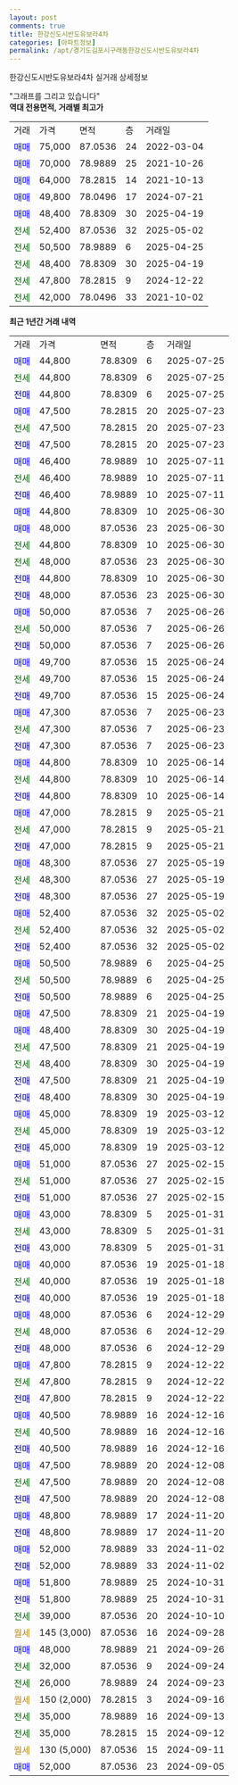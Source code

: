 ```yaml
---
layout: post
comments: true
title: 한강신도시반도유보라4차
categories: [아파트정보]
permalink: /apt/경기도김포시구래동한강신도시반도유보라4차
---
```


한강신도시반도유보라4차 실거래 상세정보

<script type="text/javascript">
  google.charts.load('current', {'packages':['line', 'corechart']});
  google.charts.setOnLoadCallback(drawChart);

  function drawChart() {
    var data = new google.visualization.DataTable();
    data.addColumn('date', '거래일');
    data.addColumn('number', "매매");
    data.addColumn('number', "전세");
    data.addColumn('number', "전매");

    data.addRows([[new Date(Date.parse("2025-07-25")), 44800, null, null], [new Date(Date.parse("2025-07-25")), null, 44800, null], [new Date(Date.parse("2025-07-25")), null, null, 44800], [new Date(Date.parse("2025-07-23")), 47500, null, null], [new Date(Date.parse("2025-07-23")), null, 47500, null], [new Date(Date.parse("2025-07-23")), null, null, 47500], [new Date(Date.parse("2025-07-11")), 46400, null, null], [new Date(Date.parse("2025-07-11")), null, 46400, null], [new Date(Date.parse("2025-07-11")), null, null, 46400], [new Date(Date.parse("2025-06-30")), 44800, null, null], [new Date(Date.parse("2025-06-30")), 48000, null, null], [new Date(Date.parse("2025-06-30")), null, 44800, null], [new Date(Date.parse("2025-06-30")), null, 48000, null], [new Date(Date.parse("2025-06-30")), null, null, 44800], [new Date(Date.parse("2025-06-30")), null, null, 48000], [new Date(Date.parse("2025-06-26")), 50000, null, null], [new Date(Date.parse("2025-06-26")), null, 50000, null], [new Date(Date.parse("2025-06-26")), null, null, 50000], [new Date(Date.parse("2025-06-24")), 49700, null, null], [new Date(Date.parse("2025-06-24")), null, 49700, null], [new Date(Date.parse("2025-06-24")), null, null, 49700], [new Date(Date.parse("2025-06-23")), 47300, null, null], [new Date(Date.parse("2025-06-23")), null, 47300, null], [new Date(Date.parse("2025-06-23")), null, null, 47300], [new Date(Date.parse("2025-06-14")), 44800, null, null], [new Date(Date.parse("2025-06-14")), null, 44800, null], [new Date(Date.parse("2025-06-14")), null, null, 44800], [new Date(Date.parse("2025-05-21")), 47000, null, null], [new Date(Date.parse("2025-05-21")), null, 47000, null], [new Date(Date.parse("2025-05-21")), null, null, 47000], [new Date(Date.parse("2025-05-19")), 48300, null, null], [new Date(Date.parse("2025-05-19")), null, 48300, null], [new Date(Date.parse("2025-05-19")), null, null, 48300], [new Date(Date.parse("2025-05-02")), 52400, null, null], [new Date(Date.parse("2025-05-02")), null, 52400, null], [new Date(Date.parse("2025-05-02")), null, null, 52400], [new Date(Date.parse("2025-04-25")), 50500, null, null], [new Date(Date.parse("2025-04-25")), null, 50500, null], [new Date(Date.parse("2025-04-25")), null, null, 50500], [new Date(Date.parse("2025-04-19")), 47500, null, null], [new Date(Date.parse("2025-04-19")), 48400, null, null], [new Date(Date.parse("2025-04-19")), null, 47500, null], [new Date(Date.parse("2025-04-19")), null, 48400, null], [new Date(Date.parse("2025-04-19")), null, null, 47500], [new Date(Date.parse("2025-04-19")), null, null, 48400], [new Date(Date.parse("2025-03-12")), 45000, null, null], [new Date(Date.parse("2025-03-12")), null, 45000, null], [new Date(Date.parse("2025-03-12")), null, null, 45000], [new Date(Date.parse("2025-02-15")), 51000, null, null], [new Date(Date.parse("2025-02-15")), null, 51000, null], [new Date(Date.parse("2025-02-15")), null, null, 51000], [new Date(Date.parse("2025-01-31")), 43000, null, null], [new Date(Date.parse("2025-01-31")), null, 43000, null], [new Date(Date.parse("2025-01-31")), null, null, 43000], [new Date(Date.parse("2025-01-18")), 40000, null, null], [new Date(Date.parse("2025-01-18")), null, 40000, null], [new Date(Date.parse("2025-01-18")), null, null, 40000], [new Date(Date.parse("2024-12-29")), 48000, null, null], [new Date(Date.parse("2024-12-29")), null, 48000, null], [new Date(Date.parse("2024-12-29")), null, null, 48000], [new Date(Date.parse("2024-12-22")), 47800, null, null], [new Date(Date.parse("2024-12-22")), null, 47800, null], [new Date(Date.parse("2024-12-22")), null, null, 47800], [new Date(Date.parse("2024-12-16")), 40500, null, null], [new Date(Date.parse("2024-12-16")), null, 40500, null], [new Date(Date.parse("2024-12-16")), null, null, 40500], [new Date(Date.parse("2024-12-08")), 47500, null, null], [new Date(Date.parse("2024-12-08")), null, 47500, null], [new Date(Date.parse("2024-12-08")), null, null, 47500], [new Date(Date.parse("2024-11-20")), 48800, null, null], [new Date(Date.parse("2024-11-20")), null, null, 48800], [new Date(Date.parse("2024-11-02")), 52000, null, null], [new Date(Date.parse("2024-11-02")), null, null, 52000], [new Date(Date.parse("2024-10-31")), 51800, null, null], [new Date(Date.parse("2024-10-31")), null, null, 51800], [new Date(Date.parse("2024-10-10")), null, 39000, null], [new Date(Date.parse("2024-09-28")), null, null, null], [new Date(Date.parse("2024-09-26")), 48000, null, null], [new Date(Date.parse("2024-09-24")), null, 32000, null], [new Date(Date.parse("2024-09-23")), null, 26000, null], [new Date(Date.parse("2024-09-16")), null, null, null], [new Date(Date.parse("2024-09-13")), null, 35000, null], [new Date(Date.parse("2024-09-12")), null, 35000, null], [new Date(Date.parse("2024-09-11")), null, null, null], [new Date(Date.parse("2024-09-05")), 52000, null, null]]);

    var options = {
      hAxis: {
        format: 'yyyy/MM/dd'
      },    
      lineWidth: 0,
      pointsVisible: true,    
      title: '최근 1년간 유형별 실거래가 분포',
      legend: { position: 'bottom' }
    };

    var formatter = new google.visualization.NumberFormat({pattern:'###,###'} );
    formatter.format(data, 1);
    formatter.format(data, 2);
    
    setTimeout(function() {
        var chart = new google.visualization.LineChart(document.getElementById('columnchart_material'));
        chart.draw(data, (options));
        document.getElementById('loading').style.display = 'none';
    }, 200);
  }
</script>


<div id="loading" style="z-index:20; display: block; margin-left: 0px">"그래프를 그리고 있습니다"</div>
<div id="columnchart_material" style="width: 95%; margin-left: 0px; display: block"></div>
<!-- contents start -->
<b>역대 전용면적, 거래별 최고가</b>
<table class="sortable">
    <tr>
      <td>거래</td>
      <td>가격</td>
      <td>면적</td>
      <td>층</td>
      <td>거래일</td>
    </tr>
        <tr>
          <td><a style="color: blue">매매</a></td>
          <td>75,000</td>
          <td>87.0536</td>
          <td>24</td>
          <td>2022-03-04</td>
        </tr>            <tr>
          <td><a style="color: blue">매매</a></td>
          <td>70,000</td>
          <td>78.9889</td>
          <td>25</td>
          <td>2021-10-26</td>
        </tr>            <tr>
          <td><a style="color: blue">매매</a></td>
          <td>64,000</td>
          <td>78.2815</td>
          <td>14</td>
          <td>2021-10-13</td>
        </tr>            <tr>
          <td><a style="color: blue">매매</a></td>
          <td>49,800</td>
          <td>78.0496</td>
          <td>17</td>
          <td>2024-07-21</td>
        </tr>            <tr>
          <td><a style="color: blue">매매</a></td>
          <td>48,400</td>
          <td>78.8309</td>
          <td>30</td>
          <td>2025-04-19</td>
        </tr>        
        <tr>
              <td><a style="color: darkgreen">전세</a></td>
              <td>52,400</td>
              <td>87.0536</td>
              <td>32</td>
              <td>2025-05-02</td>
            </tr>            <tr>
              <td><a style="color: darkgreen">전세</a></td>
              <td>50,500</td>
              <td>78.9889</td>
              <td>6</td>
              <td>2025-04-25</td>
            </tr>            <tr>
              <td><a style="color: darkgreen">전세</a></td>
              <td>48,400</td>
              <td>78.8309</td>
              <td>30</td>
              <td>2025-04-19</td>
            </tr>            <tr>
              <td><a style="color: darkgreen">전세</a></td>
              <td>47,800</td>
              <td>78.2815</td>
              <td>9</td>
              <td>2024-12-22</td>
            </tr>            <tr>
              <td><a style="color: darkgreen">전세</a></td>
              <td>42,000</td>
              <td>78.0496</td>
              <td>33</td>
              <td>2021-10-02</td>
            </tr>        
    
</table>

<b>최근 1년간 거래 내역</b>

<table class="sortable">
    <tr>
      <td>거래</td>
      <td>가격</td>
      <td>면적</td>
      <td>층</td>
      <td>거래일</td>
    </tr>
    <tr>
      <td><a style="color: blue">매매</a></td>
      <td>44,800</td>
      <td>78.8309</td>
      <td>6</td>
      <td>2025-07-25</td>
    </tr>          <tr>
      <td><a style="color: darkgreen">전세</a></td>
      <td>44,800</td>
      <td>78.8309</td>
      <td>6</td>
      <td>2025-07-25</td>
    </tr>          <tr>
      <td><a style="color: darkblue">전매</a></td>
      <td>44,800</td>
      <td>78.8309</td>
      <td>6</td>
      <td>2025-07-25</td>
    </tr>          <tr>
      <td><a style="color: blue">매매</a></td>
      <td>47,500</td>
      <td>78.2815</td>
      <td>20</td>
      <td>2025-07-23</td>
    </tr>          <tr>
      <td><a style="color: darkgreen">전세</a></td>
      <td>47,500</td>
      <td>78.2815</td>
      <td>20</td>
      <td>2025-07-23</td>
    </tr>          <tr>
      <td><a style="color: darkblue">전매</a></td>
      <td>47,500</td>
      <td>78.2815</td>
      <td>20</td>
      <td>2025-07-23</td>
    </tr>          <tr>
      <td><a style="color: blue">매매</a></td>
      <td>46,400</td>
      <td>78.9889</td>
      <td>10</td>
      <td>2025-07-11</td>
    </tr>          <tr>
      <td><a style="color: darkgreen">전세</a></td>
      <td>46,400</td>
      <td>78.9889</td>
      <td>10</td>
      <td>2025-07-11</td>
    </tr>          <tr>
      <td><a style="color: darkblue">전매</a></td>
      <td>46,400</td>
      <td>78.9889</td>
      <td>10</td>
      <td>2025-07-11</td>
    </tr>          <tr>
      <td><a style="color: blue">매매</a></td>
      <td>44,800</td>
      <td>78.8309</td>
      <td>10</td>
      <td>2025-06-30</td>
    </tr>          <tr>
      <td><a style="color: blue">매매</a></td>
      <td>48,000</td>
      <td>87.0536</td>
      <td>23</td>
      <td>2025-06-30</td>
    </tr>          <tr>
      <td><a style="color: darkgreen">전세</a></td>
      <td>44,800</td>
      <td>78.8309</td>
      <td>10</td>
      <td>2025-06-30</td>
    </tr>          <tr>
      <td><a style="color: darkgreen">전세</a></td>
      <td>48,000</td>
      <td>87.0536</td>
      <td>23</td>
      <td>2025-06-30</td>
    </tr>          <tr>
      <td><a style="color: darkblue">전매</a></td>
      <td>44,800</td>
      <td>78.8309</td>
      <td>10</td>
      <td>2025-06-30</td>
    </tr>          <tr>
      <td><a style="color: darkblue">전매</a></td>
      <td>48,000</td>
      <td>87.0536</td>
      <td>23</td>
      <td>2025-06-30</td>
    </tr>          <tr>
      <td><a style="color: blue">매매</a></td>
      <td>50,000</td>
      <td>87.0536</td>
      <td>7</td>
      <td>2025-06-26</td>
    </tr>          <tr>
      <td><a style="color: darkgreen">전세</a></td>
      <td>50,000</td>
      <td>87.0536</td>
      <td>7</td>
      <td>2025-06-26</td>
    </tr>          <tr>
      <td><a style="color: darkblue">전매</a></td>
      <td>50,000</td>
      <td>87.0536</td>
      <td>7</td>
      <td>2025-06-26</td>
    </tr>          <tr>
      <td><a style="color: blue">매매</a></td>
      <td>49,700</td>
      <td>87.0536</td>
      <td>15</td>
      <td>2025-06-24</td>
    </tr>          <tr>
      <td><a style="color: darkgreen">전세</a></td>
      <td>49,700</td>
      <td>87.0536</td>
      <td>15</td>
      <td>2025-06-24</td>
    </tr>          <tr>
      <td><a style="color: darkblue">전매</a></td>
      <td>49,700</td>
      <td>87.0536</td>
      <td>15</td>
      <td>2025-06-24</td>
    </tr>          <tr>
      <td><a style="color: blue">매매</a></td>
      <td>47,300</td>
      <td>87.0536</td>
      <td>7</td>
      <td>2025-06-23</td>
    </tr>          <tr>
      <td><a style="color: darkgreen">전세</a></td>
      <td>47,300</td>
      <td>87.0536</td>
      <td>7</td>
      <td>2025-06-23</td>
    </tr>          <tr>
      <td><a style="color: darkblue">전매</a></td>
      <td>47,300</td>
      <td>87.0536</td>
      <td>7</td>
      <td>2025-06-23</td>
    </tr>          <tr>
      <td><a style="color: blue">매매</a></td>
      <td>44,800</td>
      <td>78.8309</td>
      <td>10</td>
      <td>2025-06-14</td>
    </tr>          <tr>
      <td><a style="color: darkgreen">전세</a></td>
      <td>44,800</td>
      <td>78.8309</td>
      <td>10</td>
      <td>2025-06-14</td>
    </tr>          <tr>
      <td><a style="color: darkblue">전매</a></td>
      <td>44,800</td>
      <td>78.8309</td>
      <td>10</td>
      <td>2025-06-14</td>
    </tr>          <tr>
      <td><a style="color: blue">매매</a></td>
      <td>47,000</td>
      <td>78.2815</td>
      <td>9</td>
      <td>2025-05-21</td>
    </tr>          <tr>
      <td><a style="color: darkgreen">전세</a></td>
      <td>47,000</td>
      <td>78.2815</td>
      <td>9</td>
      <td>2025-05-21</td>
    </tr>          <tr>
      <td><a style="color: darkblue">전매</a></td>
      <td>47,000</td>
      <td>78.2815</td>
      <td>9</td>
      <td>2025-05-21</td>
    </tr>          <tr>
      <td><a style="color: blue">매매</a></td>
      <td>48,300</td>
      <td>87.0536</td>
      <td>27</td>
      <td>2025-05-19</td>
    </tr>          <tr>
      <td><a style="color: darkgreen">전세</a></td>
      <td>48,300</td>
      <td>87.0536</td>
      <td>27</td>
      <td>2025-05-19</td>
    </tr>          <tr>
      <td><a style="color: darkblue">전매</a></td>
      <td>48,300</td>
      <td>87.0536</td>
      <td>27</td>
      <td>2025-05-19</td>
    </tr>          <tr>
      <td><a style="color: blue">매매</a></td>
      <td>52,400</td>
      <td>87.0536</td>
      <td>32</td>
      <td>2025-05-02</td>
    </tr>          <tr>
      <td><a style="color: darkgreen">전세</a></td>
      <td>52,400</td>
      <td>87.0536</td>
      <td>32</td>
      <td>2025-05-02</td>
    </tr>          <tr>
      <td><a style="color: darkblue">전매</a></td>
      <td>52,400</td>
      <td>87.0536</td>
      <td>32</td>
      <td>2025-05-02</td>
    </tr>          <tr>
      <td><a style="color: blue">매매</a></td>
      <td>50,500</td>
      <td>78.9889</td>
      <td>6</td>
      <td>2025-04-25</td>
    </tr>          <tr>
      <td><a style="color: darkgreen">전세</a></td>
      <td>50,500</td>
      <td>78.9889</td>
      <td>6</td>
      <td>2025-04-25</td>
    </tr>          <tr>
      <td><a style="color: darkblue">전매</a></td>
      <td>50,500</td>
      <td>78.9889</td>
      <td>6</td>
      <td>2025-04-25</td>
    </tr>          <tr>
      <td><a style="color: blue">매매</a></td>
      <td>47,500</td>
      <td>78.8309</td>
      <td>21</td>
      <td>2025-04-19</td>
    </tr>          <tr>
      <td><a style="color: blue">매매</a></td>
      <td>48,400</td>
      <td>78.8309</td>
      <td>30</td>
      <td>2025-04-19</td>
    </tr>          <tr>
      <td><a style="color: darkgreen">전세</a></td>
      <td>47,500</td>
      <td>78.8309</td>
      <td>21</td>
      <td>2025-04-19</td>
    </tr>          <tr>
      <td><a style="color: darkgreen">전세</a></td>
      <td>48,400</td>
      <td>78.8309</td>
      <td>30</td>
      <td>2025-04-19</td>
    </tr>          <tr>
      <td><a style="color: darkblue">전매</a></td>
      <td>47,500</td>
      <td>78.8309</td>
      <td>21</td>
      <td>2025-04-19</td>
    </tr>          <tr>
      <td><a style="color: darkblue">전매</a></td>
      <td>48,400</td>
      <td>78.8309</td>
      <td>30</td>
      <td>2025-04-19</td>
    </tr>          <tr>
      <td><a style="color: blue">매매</a></td>
      <td>45,000</td>
      <td>78.8309</td>
      <td>19</td>
      <td>2025-03-12</td>
    </tr>          <tr>
      <td><a style="color: darkgreen">전세</a></td>
      <td>45,000</td>
      <td>78.8309</td>
      <td>19</td>
      <td>2025-03-12</td>
    </tr>          <tr>
      <td><a style="color: darkblue">전매</a></td>
      <td>45,000</td>
      <td>78.8309</td>
      <td>19</td>
      <td>2025-03-12</td>
    </tr>          <tr>
      <td><a style="color: blue">매매</a></td>
      <td>51,000</td>
      <td>87.0536</td>
      <td>27</td>
      <td>2025-02-15</td>
    </tr>          <tr>
      <td><a style="color: darkgreen">전세</a></td>
      <td>51,000</td>
      <td>87.0536</td>
      <td>27</td>
      <td>2025-02-15</td>
    </tr>          <tr>
      <td><a style="color: darkblue">전매</a></td>
      <td>51,000</td>
      <td>87.0536</td>
      <td>27</td>
      <td>2025-02-15</td>
    </tr>          <tr>
      <td><a style="color: blue">매매</a></td>
      <td>43,000</td>
      <td>78.8309</td>
      <td>5</td>
      <td>2025-01-31</td>
    </tr>          <tr>
      <td><a style="color: darkgreen">전세</a></td>
      <td>43,000</td>
      <td>78.8309</td>
      <td>5</td>
      <td>2025-01-31</td>
    </tr>          <tr>
      <td><a style="color: darkblue">전매</a></td>
      <td>43,000</td>
      <td>78.8309</td>
      <td>5</td>
      <td>2025-01-31</td>
    </tr>          <tr>
      <td><a style="color: blue">매매</a></td>
      <td>40,000</td>
      <td>87.0536</td>
      <td>19</td>
      <td>2025-01-18</td>
    </tr>          <tr>
      <td><a style="color: darkgreen">전세</a></td>
      <td>40,000</td>
      <td>87.0536</td>
      <td>19</td>
      <td>2025-01-18</td>
    </tr>          <tr>
      <td><a style="color: darkblue">전매</a></td>
      <td>40,000</td>
      <td>87.0536</td>
      <td>19</td>
      <td>2025-01-18</td>
    </tr>          <tr>
      <td><a style="color: blue">매매</a></td>
      <td>48,000</td>
      <td>87.0536</td>
      <td>6</td>
      <td>2024-12-29</td>
    </tr>          <tr>
      <td><a style="color: darkgreen">전세</a></td>
      <td>48,000</td>
      <td>87.0536</td>
      <td>6</td>
      <td>2024-12-29</td>
    </tr>          <tr>
      <td><a style="color: darkblue">전매</a></td>
      <td>48,000</td>
      <td>87.0536</td>
      <td>6</td>
      <td>2024-12-29</td>
    </tr>          <tr>
      <td><a style="color: blue">매매</a></td>
      <td>47,800</td>
      <td>78.2815</td>
      <td>9</td>
      <td>2024-12-22</td>
    </tr>          <tr>
      <td><a style="color: darkgreen">전세</a></td>
      <td>47,800</td>
      <td>78.2815</td>
      <td>9</td>
      <td>2024-12-22</td>
    </tr>          <tr>
      <td><a style="color: darkblue">전매</a></td>
      <td>47,800</td>
      <td>78.2815</td>
      <td>9</td>
      <td>2024-12-22</td>
    </tr>          <tr>
      <td><a style="color: blue">매매</a></td>
      <td>40,500</td>
      <td>78.9889</td>
      <td>16</td>
      <td>2024-12-16</td>
    </tr>          <tr>
      <td><a style="color: darkgreen">전세</a></td>
      <td>40,500</td>
      <td>78.9889</td>
      <td>16</td>
      <td>2024-12-16</td>
    </tr>          <tr>
      <td><a style="color: darkblue">전매</a></td>
      <td>40,500</td>
      <td>78.9889</td>
      <td>16</td>
      <td>2024-12-16</td>
    </tr>          <tr>
      <td><a style="color: blue">매매</a></td>
      <td>47,500</td>
      <td>78.9889</td>
      <td>20</td>
      <td>2024-12-08</td>
    </tr>          <tr>
      <td><a style="color: darkgreen">전세</a></td>
      <td>47,500</td>
      <td>78.9889</td>
      <td>20</td>
      <td>2024-12-08</td>
    </tr>          <tr>
      <td><a style="color: darkblue">전매</a></td>
      <td>47,500</td>
      <td>78.9889</td>
      <td>20</td>
      <td>2024-12-08</td>
    </tr>          <tr>
      <td><a style="color: blue">매매</a></td>
      <td>48,800</td>
      <td>78.9889</td>
      <td>17</td>
      <td>2024-11-20</td>
    </tr>          <tr>
      <td><a style="color: darkblue">전매</a></td>
      <td>48,800</td>
      <td>78.9889</td>
      <td>17</td>
      <td>2024-11-20</td>
    </tr>          <tr>
      <td><a style="color: blue">매매</a></td>
      <td>52,000</td>
      <td>78.9889</td>
      <td>33</td>
      <td>2024-11-02</td>
    </tr>          <tr>
      <td><a style="color: darkblue">전매</a></td>
      <td>52,000</td>
      <td>78.9889</td>
      <td>33</td>
      <td>2024-11-02</td>
    </tr>          <tr>
      <td><a style="color: blue">매매</a></td>
      <td>51,800</td>
      <td>78.9889</td>
      <td>25</td>
      <td>2024-10-31</td>
    </tr>          <tr>
      <td><a style="color: darkblue">전매</a></td>
      <td>51,800</td>
      <td>78.9889</td>
      <td>25</td>
      <td>2024-10-31</td>
    </tr>          <tr>
      <td><a style="color: darkgreen">전세</a></td>
      <td>39,000</td>
      <td>87.0536</td>
      <td>20</td>
      <td>2024-10-10</td>
    </tr>          <tr>
      <td><a style="color: darkgoldenrod">월세</a></td>
      <td>145 (3,000)</td>
      <td>87.0536</td>
      <td>16</td>
      <td>2024-09-28</td>
    </tr>          <tr>
      <td><a style="color: blue">매매</a></td>
      <td>48,000</td>
      <td>78.9889</td>
      <td>21</td>
      <td>2024-09-26</td>
    </tr>          <tr>
      <td><a style="color: darkgreen">전세</a></td>
      <td>32,000</td>
      <td>87.0536</td>
      <td>9</td>
      <td>2024-09-24</td>
    </tr>          <tr>
      <td><a style="color: darkgreen">전세</a></td>
      <td>26,000</td>
      <td>78.9889</td>
      <td>24</td>
      <td>2024-09-23</td>
    </tr>          <tr>
      <td><a style="color: darkgoldenrod">월세</a></td>
      <td>150 (2,000)</td>
      <td>78.2815</td>
      <td>3</td>
      <td>2024-09-16</td>
    </tr>          <tr>
      <td><a style="color: darkgreen">전세</a></td>
      <td>35,000</td>
      <td>78.9889</td>
      <td>16</td>
      <td>2024-09-13</td>
    </tr>          <tr>
      <td><a style="color: darkgreen">전세</a></td>
      <td>35,000</td>
      <td>78.2815</td>
      <td>15</td>
      <td>2024-09-12</td>
    </tr>          <tr>
      <td><a style="color: darkgoldenrod">월세</a></td>
      <td>130 (5,000)</td>
      <td>87.0536</td>
      <td>15</td>
      <td>2024-09-11</td>
    </tr>          <tr>
      <td><a style="color: blue">매매</a></td>
      <td>52,000</td>
      <td>87.0536</td>
      <td>23</td>
      <td>2024-09-05</td>
    </tr>      </table>
<!-- contents end -->    


